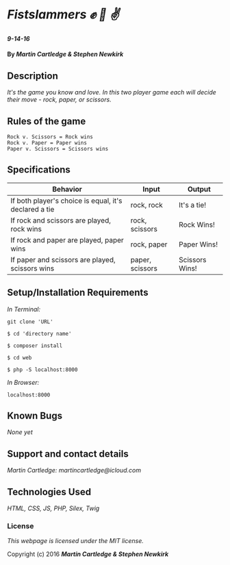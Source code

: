 # _Fistslammers :fist: :wave: :v:_

#### _9-14-16_

#### By _**Martin Cartledge &amp; Stephen Newkirk**_

## Description

_It's the game you know and love. In this two player game each will decide their move - rock, paper, or scissors._

## Rules of the game
```
Rock v. Scissors = Rock wins
Rock v. Paper = Paper wins
Paper v. Scissors = Scissors wins
```

## Specifications

| Behavior      | Input       |Output|
| ------------- |-------------| -----|
| If both player's choice is equal, it's declared a tie | rock, rock | It's a tie! |
| If rock and scissors are played, rock wins | rock, scissors | Rock Wins! |
| If rock and paper are played, paper wins | rock, paper | Paper Wins! |
| If paper and scissors are played, scissors wins | paper, scissors | Scissors Wins! |


## Setup/Installation Requirements

_In Terminal:_

`git clone 'URL'`

`$ cd 'directory name'`

`$ composer install`

`$ cd web`

`$ php -S localhost:8000`

_In Browser:_

`localhost:8000`

## Known Bugs

_None yet_

## Support and contact details

_Martin Cartledge: martincartledge@icloud.com_

## Technologies Used

_HTML,
CSS,
JS,
PHP,
Silex,
Twig_

### License

*This webpage is licensed under the MIT license.*

Copyright (c) 2016 **_Martin Cartledge &amp; Stephen Newkirk_**
